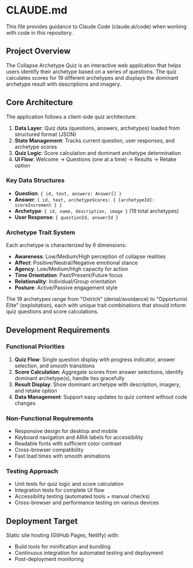 # CLAUDE.md

This file provides guidance to Claude Code (claude.ai/code) when working with code in this repository.

## Project Overview

The Collapse Archetype Quiz is an interactive web application that helps users identify their archetype based on a series of questions. The quiz calculates scores for 19 different archetypes and displays the dominant archetype result with descriptions and imagery.

## Core Architecture

The application follows a client-side quiz architecture:

1. **Data Layer**: Quiz data (questions, answers, archetypes) loaded from structured format (JSON)
2. **State Management**: Tracks current question, user responses, and archetype scores
3. **Quiz Logic**: Score calculation and dominant archetype determination
4. **UI Flow**: Welcome → Questions (one at a time) → Results → Retake option

### Key Data Structures

- **Question**: `{ id, text, answers: Answer[] }`
- **Answer**: `{ id, text, archetypeScores: { [archetypeId]: scoreIncrement } }`
- **Archetype**: `{ id, name, description, image }` (19 total archetypes)
- **User Response**: `{ questionId, answerId }`

### Archetype Trait System

Each archetype is characterized by 6 dimensions:
- **Awareness**: Low/Medium/High perception of collapse realities
- **Affect**: Positive/Neutral/Negative emotional stance
- **Agency**: Low/Medium/High capacity for action
- **Time Orientation**: Past/Present/Future focus
- **Relationality**: Individual/Group orientation
- **Posture**: Active/Passive engagement style

The 19 archetypes range from "Ostrich" (denial/avoidance) to "Opportunist Elite" (exploitation), each with unique trait combinations that should inform quiz questions and score calculations.

## Development Requirements

### Functional Priorities

1. **Quiz Flow**: Single question display with progress indicator, answer selection, and smooth transitions
2. **Score Calculation**: Aggregate scores from answer selections, identify dominant archetype(s), handle ties gracefully
3. **Result Display**: Show dominant archetype with description, imagery, and retake option
4. **Data Management**: Support easy updates to quiz content without code changes

### Non-Functional Requirements

- Responsive design for desktop and mobile
- Keyboard navigation and ARIA labels for accessibility
- Readable fonts with sufficient color contrast
- Cross-browser compatibility
- Fast load times with smooth animations

### Testing Approach

- Unit tests for quiz logic and score calculation
- Integration tests for complete UI flow
- Accessibility testing (automated tools + manual checks)
- Cross-browser and performance testing on various devices

## Deployment Target

Static site hosting (GitHub Pages, Netlify) with:
- Build tools for minification and bundling
- Continuous integration for automated testing and deployment
- Post-deployment monitoring
